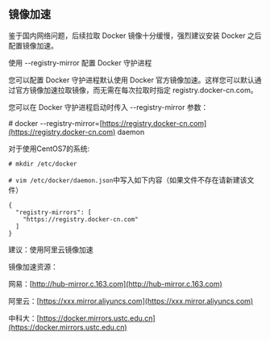 ## 镜像加速

鉴于国内网络问题，后续拉取 Docker 镜像十分缓慢，强烈建议安装 Docker 之后配置镜像加速。

使用 --registry-mirror 配置 Docker 守护进程

您可以配置 Docker 守护进程默认使用 Docker 官方镜像加速。这样您可以默认通过官方镜像加速拉取镜像，而无需在每次拉取时指定 registry.docker-cn.com。

您可以在 Docker 守护进程启动时传入 --registry-mirror 参数：

\# docker --registry-mirror=[https://registry.docker-cn.com](https://registry.docker-cn.com) daemon

对于使用CentOS7的系统:

`# mkdir /etc/docker`

`# vim /etc/docker/daemon.json`中写入如下内容（如果文件不存在请新建该文件）

```
{
  "registry-mirrors": [
    "https://registry.docker-cn.com"
  ]
}
```

建议：使用阿里云镜像加速

镜像加速资源：

网易：[http://hub-mirror.c.163.com](http://hub-mirror.c.163.com)

阿里云：[https://xxx.mirror.aliyuncs.com](https://xxx.mirror.aliyuncs.com)

中科大：[https://docker.mirrors.ustc.edu.cn](https://docker.mirrors.ustc.edu.cn)

